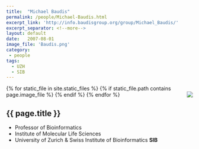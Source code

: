 ```yaml
---
title:  "Michael Baudis"
permalink: /people/Michael-Baudis.html
excerpt_link: 'http://info.baudisgroup.org/group/Michael_Baudis/'
excerpt_separator: <!--more-->
layout: default
date:   2007-08-01
image_file: 'Baudis.png'
category:
 - people
tags:
  - UZH
  - SIB
---
```


{% for static_file in site.static_files %}
  {% if static_file.path contains page.image_file %}
<img style="float: right; max-width: 60px;" src="{{ static_file.path | relative_url}}" />
  {% endif %}
{% endfor %}


## {{ page.title }}

- Professor of Bioinformatics
- Institute of Molecular Life Sciences
- University of Zurich & Swiss Institute of Bioinformatics **SIB**

<!--more-->
